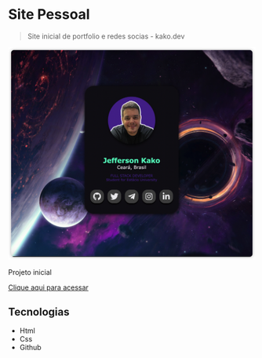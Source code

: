 # Site Pessoal
 > Site inicial de portfolio e redes socias - kako.dev

 ![page](./.github/page.png)

 Projeto inicial

 [Clique aqui para acessar](https://kako.dev)

 ## Tecnologias
 - Html
 - Css
 - Github
